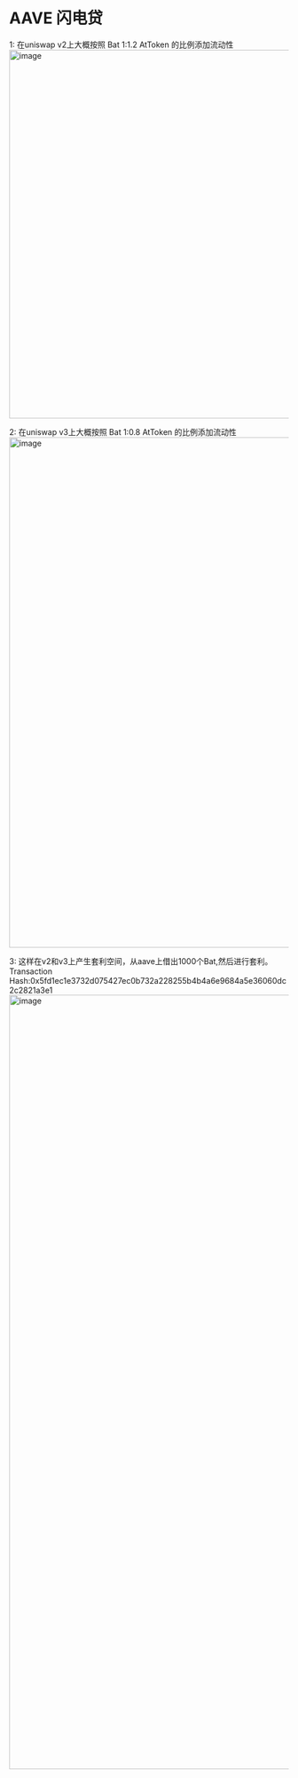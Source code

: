 # AAVE 闪电贷

1: 在uniswap v2上大概按照 Bat 1:1.2 AtToken 的比例添加流动性
<img width="663" alt="image" src="https://user-images.githubusercontent.com/33890215/160292353-37d32bc7-292c-4eec-8759-87e6a075cfa0.png">

2: 在uniswap v3上大概按照 Bat 1:0.8 AtToken 的比例添加流动性
<img width="918" alt="image" src="https://user-images.githubusercontent.com/33890215/160292460-ddc2206f-977c-4283-95eb-38da1114184d.png">

3: 这样在v2和v3上产生套利空间，从aave上借出1000个Bat,然后进行套利。
Transaction Hash:0x5fd1ec1e3732d075427ec0b732a228255b4b4a6e9684a5e36060dc2c2821a3e1
<img width="1393" alt="image" src="https://user-images.githubusercontent.com/33890215/160292742-cd222a0a-af8e-4e56-a8d0-d167a8ccc5a0.png">

